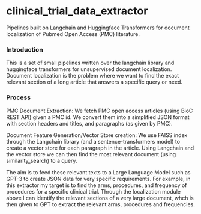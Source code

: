 # clinical_trial_data_extractor
Pipelines built on Langchain and Huggingface Transformers for document localization of Pubmed Open Access (PMC) literature.

### Introduction
This is a set of small pipelines written over the langchain library and huggingface transformers for unsupervised document localization. Document localization is the problem where we want to find the exact relevant section of a long article that answers a specific query or need.

### Process
PMC Document Extraction: We fetch PMC open access articles (using BioC REST API) given a PMC id. We convert them into a simplified JSON format with section headers and titles, and paragraphs (as given by PMC).

Document Feature Generation/Vector Store creation: We use FAISS index through the Langchain library (and a sentence-transformers model) to create a vector store for each paragraph in the article. Using Langchain and the vector store we can then find the most relevant document (using similarity_search) to a query.

The aim is to feed these relevant texts to a Large Language Model such as GPT-3 to create JSON data for very specific requirements. For example, in this extractor my target is to find the arms, procedures, and frequency of procedures for a specific clinical trial. Through the localization module above I can identify the relevant sections of a very large document, whch is then given to GPT to extract the relevant arms, procedures and frequencies. 


